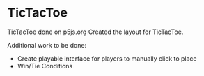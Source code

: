 # TicTacToe
TicTacToe done on p5js.org
Created the layout for TicTacToe.

Additional work to be done:
  - Create playable interface for players to manually click to place
  - Win/Tie Conditions
